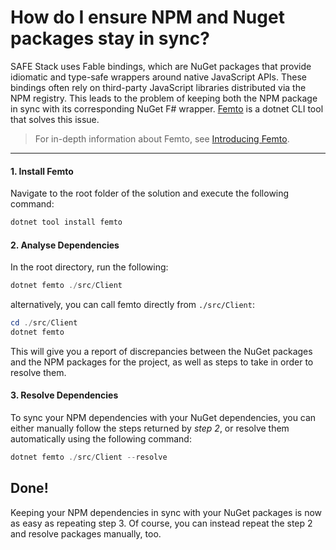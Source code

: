 # How do I ensure NPM and Nuget packages stay in sync?
SAFE Stack uses Fable bindings, which are NuGet packages that provide idiomatic and type-safe wrappers around native JavaScript APIs. These bindings often rely on third-party JavaScript libraries distributed via the NPM registry. This leads to the problem of keeping both the NPM package in sync with its corresponding NuGet F# wrapper. [Femto](https://github.com/Zaid-Ajaj/Femto) is a dotnet CLI tool that solves this issue.

> For in-depth information about Femto, see [Introducing Femto](https://fable.io/blog/2019/2019-06-29-Introducing-Femto.html).

---

#### 1. Install Femto
Navigate to the root folder of the solution and execute the following command:
```powershell
dotnet tool install femto
```

#### 2. Analyse Dependencies
In the root directory, run the following:
```powershell
dotnet femto ./src/Client
```

alternatively, you can call femto directly from `./src/Client`:

```powershell
cd ./src/Client
dotnet femto
```

This will give you a report of discrepancies between the NuGet packages and the NPM packages for the project, as well as steps to take in order to resolve them.

#### 3. Resolve Dependencies
To sync your NPM dependencies with your NuGet dependencies, you can either manually follow the steps returned by *step 2*, or resolve them automatically using the following command:
```powershell
dotnet femto ./src/Client --resolve
```

## Done!
Keeping your NPM dependencies in sync with your NuGet packages is now as easy as repeating step 3. Of course, you can instead repeat the step 2 and resolve packages manually, too.